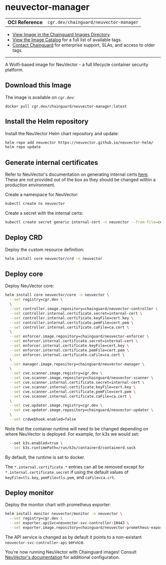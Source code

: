 <!--monopod:start-->
# neuvector-manager
| | |
| - | - |
| **OCI Reference** | `cgr.dev/chainguard/neuvector-manager` |


* [View Image in the Chainguard Images Directory](https://images.chainguard.dev/directory/image/neuvector-manager/overview).
* [View the Image Catalog](https://console.chainguard.dev/images/catalog) for a full list of available tags.
* [Contact Chainguard](https://www.chainguard.dev/chainguard-images) for enterprise support, SLAs, and access to older tags.

---
<!--monopod:end-->

<!--overview:start-->
A Wolfi-based image for NeuVector - a full lifecycle container security platform.
<!--overview:end-->

<!--getting:start-->
## Download this Image
The image is available on `cgr.dev`:

```
docker pull cgr.dev/chainguard/neuvector-manager:latest
```
<!--getting:end-->

<!--body:start-->
## Install the Helm repository

Install the NeuVector Helm chart repository and update:

```bash
helm repo add neuvector https://neuvector.github.io/neuvector-helm/
helm repo update
```

## Generate internal certificates

Refer to NeuVector's documentation on generating internal certs [here](https://open-docs.neuvector.com/deploying/production/internal). These are
not provided out of the box as they should be changed within a production environment.

Create a namespace for NeuVector:

```bash
kubectl create ns neuvector
```

Create a secret with the internal certs:

```bash
kubectl create secret generic internal-cert -n neuvector --from-file=cert.key --from-file=cert.pem --from-file=ca.cert
```

## Deploy CRD

Deploy the custom resource definition:

```bash
helm install core neuvector/crd -n neuvector
```

## Deploy core

Deploy NeuVector core:

```bash
helm install core neuvector/core -n neuvector \
  --set registry=cgr.dev \
  \
  --set controller.image.repository=chainguard/neuvector-controller \
  --set controller.internal.certificate.secret=internal-cert \
  --set controller.internal.certificate.keyFile=cert.key \
  --set controller.internal.certificate.pemFile=cert.pem \
  --set controller.internal.certificate.caFile=ca.cert \
  \
  --set enforcer.image.repository=chainguard/neuvector-enforcer \
  --set enforcer.internal.certificate.secret=internal-cert \
  --set enforcer.internal.certificate.keyFile=cert.key \
  --set enforcer.internal.certificate.pemFile=cert.pem \
  --set enforcer.internal.certificate.caFile=ca.cert \
  \
  --set manager.image.repository=chainguard/neuvector-manager \
  \
  --set cve.scanner.image.registry=cgr.dev \
  --set cve.scanner.image.repository=chainguard/neuvector-scanner \
  --set cve.scanner.internal.certificate.secret=internal-cert \
  --set cve.scanner.internal.certificate.keyFile=cert.key \
  --set cve.scanner.internal.certificate.pemFile=cert.pem \
  --set cve.scanner.internal.certificate.caFile=ca.cert \
  \
  --set cve.updater.image.registry=cgr.dev \
  --set cve.updater.image.repository=chainguard/neuvector-updater \
  \
  --set crdwebhook.enabled=false
```

Note that the container runtime will need to be changed depending on where NeuVector is deployed.
For example, for k3s we would set:

```bash
  --set k3s.enabled=true \
  --set k3s.runtimePath=/run/k3s/containerd/containerd.sock
```

By default, the runtime is set to docker.

The `*.internal.certificate.*` entries can all be removed except for `*.internal.certificate.secret`
if using the default values of `keyFile=tls.key`, `pemFile=tls.pem`, and `caFile=ca.crt`.

## Deploy monitor

Deploy the monitor chart with prometheus exporter:

```bash
helm install monitor neuvector/monitor -n neuvector \
  --set registry=cgr.dev \
  --set exporter.apiSvc=neuvector-svc-controller:10443 \
  --set exporter.image.repository=chainguard/neuvector-prometheus-exporter
```

The API service is changed as by default it points to a non-existant `neuvector-svc-controller-api` service.

You're now running NeuVector with Chainguard images! Consult [NeuVector's documentation](https://open-docs.neuvector.com/) for additional configuration.
<!--body:end-->
